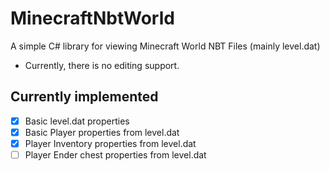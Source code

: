 # MinecraftNbtWorld
A simple C# library for viewing Minecraft World NBT Files (mainly level.dat)

- Currently, there is no editing support.

## Currently implemented
- [x] Basic level.dat properties
- [x] Basic Player properties from level.dat
- [x] Player Inventory properties from level.dat
- [ ] Player Ender chest properties from level.dat
